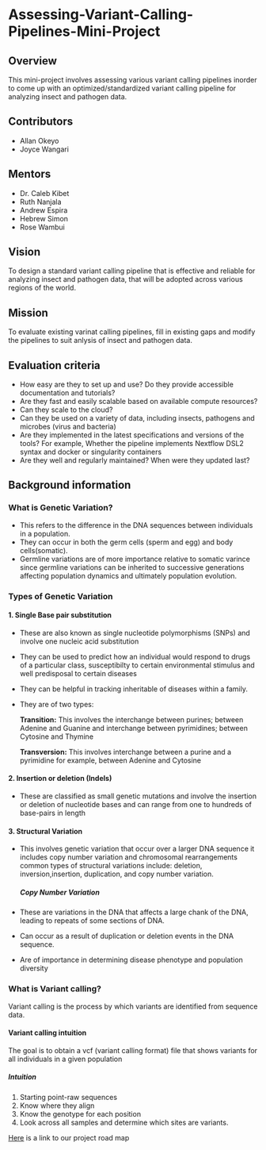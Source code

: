 # Assessing-Variant-Calling-Pipelines-Mini-Project
## Overview
This mini-project involves assessing various variant calling pipelines inorder to come up with an optimized/standardized variant calling pipeline for analyzing insect and pathogen data.


## Contributors
- Allan Okeyo
- Joyce Wangari

## Mentors
- Dr. Caleb Kibet
- Ruth Nanjala
- Andrew Espira
- Hebrew Simon
- Rose Wambui

## Vision
To design a standard variant calling pipeline that is effective and reliable for analyzing insect and pathogen data, that will be adopted across various regions of the world.

## Mission
To evaluate existing varinat calling pipelines, fill in existing gaps and modify the pipelines to suit anlysis of insect and pathogen data.


## Evaluation criteria

- How easy are they to set up and use? Do they provide accessible documentation and tutorials?
- Are they fast and easily scalable based on available compute resources?
- Can they scale to the cloud?
- Can they be used on a variety of data, including insects, pathogens and microbes (virus and bacteria)
- Are they implemented in the latest specifications and versions of the tools? For example, Whether the pipeline implements Nextflow DSL2 syntax and docker or singularity containers
- Are they well and regularly maintained? When were they updated last?




## Background information
### What is Genetic Variation?
- This refers to the difference in the DNA sequences between individuals in a population.
- They can occur in both the germ cells (sperm and egg) and body cells(somatic).
- Germline variations are of more importance relative to somatic varince since germline variations can be inherited to successive generations affecting population dynamics and ultimately population evolution.

### Types of Genetic Variation

  #### 1. Single Base pair substitution
  
- These are also known as single nucleotide polymorphisms (SNPs) and involve one nucleic acid substitution
- They can be used to predict how an individual would respond to drugs of a particular class, susceptibilty to certain environmental stimulus and well predisposal to certain diseases
-  They can be helpful in tracking inheritable of diseases within a family.
- They are of two types:

  **Transition:** This involves the interchange between purines; between Adenine and Guanine and interchange between pyrimidines; between Cytosine and Thymine

  **Transversion:** This involves interchange between a purine and a pyrimidine for example, between Adenine and Cytosine

 #### 2. Insertion or deletion (Indels)
- These are classified as small genetic mutations and involve the insertion or deletion of nucleotide bases and can range from one to hundreds of base-pairs in length

 #### 3. Structural Variation

- This involves genetic variation that occur over a larger DNA sequence it includes copy number variation and chromosomal rearrangements
common types of structural variations include: deletion, inversion,insertion, duplication, and copy number variation.

  ##### Copy Number Variation
 - These are variations in the DNA that affects a large chank of the DNA, leading to repeats of some sections of DNA. 
 - Can occur as a result of duplication or deletion events in the DNA sequence. 
 - Are of importance in determining disease phenotype and population diversity


 ### What is Variant calling?
Variant calling is the process by which variants are identified from sequence data.

  #### Variant calling intuition

The goal is to obtain a vcf (variant calling format) file that shows variants for all individuals in a given population 

  ##### Intuition
1. Starting point-raw sequences
2. Know where they align
3. Know the genotype for each position
4. Look across all samples and determine which sites are variants.

[Here](https://github.com/WANGARIJOYCE/Assessing-Variant-Calling-Pipelines-Mini-Project/issues/4) is a link to our project road map
